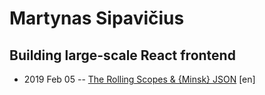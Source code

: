 # Martynas Sipavičius

## Building large-scale React frontend
- 2019 Feb 05 -- [The Rolling Scopes &amp; {Minsk} JSON](https://www.youtube.com/watch?v=gdpMFxWDwJg) [en]   
